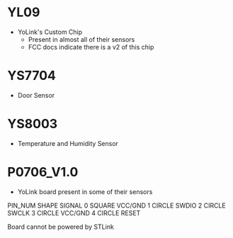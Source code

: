 # YL09
- YoLink's Custom Chip
  - Present in almost all of their sensors
  - FCC docs indicate there is a v2 of this chip

# YS7704
- Door Sensor

# YS8003
- Temperature and Humidity Sensor

# P0706_V1.0
- YoLink board present in some of their sensors

PIN_NUM     SHAPE   SIGNAL
0           SQUARE  VCC/GND
1           CIRCLE  SWDIO
2           CIRCLE  SWCLK
3           CIRCLE  VCC/GND
4           CIRCLE  RESET

Board cannot be powered by STLink

